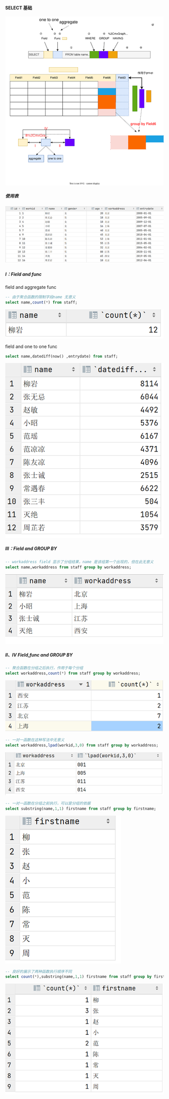 #### SELECT 基础

![0](https://github.com/buyouS/draw/blob/main/temp/sqlselect1.drawio.svg)

##### 使用表

![1](https://github.com/buyouS/draw/blob/main/mysql/1.png)

##### Ⅰ：Field and func

field and aggregate func

```sql
-- 由于聚合函数的限制字段name 无意义
select name,count(*) from staff;
```

![2](https://github.com/buyouS/draw/blob/main/mysql/2.png)

field and one to one func

```sql
select name,datediff(now() ,entrydate) from staff;
```

![3](https://github.com/buyouS/draw/blob/main/mysql/3.png)

##### Ⅲ：Field and GROUP BY

```sql
-- workaddress field 显示了分组结果，name 是该组第一个出现的，但在此无意义
select name,workaddress from staff group by workaddress;
```

![4](https://github.com/buyouS/draw/blob/main/mysql/4.png)

##### Ⅱ、Ⅳ Field,func and GROUP BY

```sql
-- 聚合函数在分组之后执行，作用于每个分组
select workaddress,count(*) from staff group by workaddress;
```

![5](https://github.com/buyouS/draw/blob/main/mysql/5.png)

```sql
-- 一对一函数在这种写法中无意义
select workaddress,lpad(workid,3,0) from staff group by workaddress;
```

![6](https://github.com/buyouS/draw/blob/main/mysql/6.png)

```sql
-- 一对一函数在分组之前执行，可以是分组的依据
select substring(name,1,1) firstname from staff group by firstname;
```

![7](https://github.com/buyouS/draw/blob/main/mysql/7.png)

```sql
-- 良好的展示了两种函数执行顺序不同
select count(*),substring(name,1,1) firstname from staff group by firstname;
```

![8](https://github.com/buyouS/draw/blob/main/mysql/8.png)

